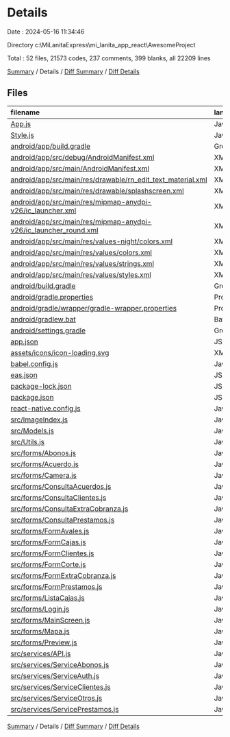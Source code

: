 # Details

Date : 2024-05-16 11:34:46

Directory c:\\MiLanitaExpress\\mi_lanita_app_react\\AwesomeProject

Total : 52 files,  21573 codes, 237 comments, 399 blanks, all 22209 lines

[Summary](results.md) / Details / [Diff Summary](diff.md) / [Diff Details](diff-details.md)

## Files
| filename | language | code | comment | blank | total |
| :--- | :--- | ---: | ---: | ---: | ---: |
| [App.js](/App.js) | JavaScript | 109 | 0 | 5 | 114 |
| [Style.js](/Style.js) | JavaScript | 689 | 2 | 10 | 701 |
| [android/app/build.gradle](/android/app/build.gradle) | Groovy | 86 | 67 | 24 | 177 |
| [android/app/src/debug/AndroidManifest.xml](/android/app/src/debug/AndroidManifest.xml) | XML | 5 | 0 | 3 | 8 |
| [android/app/src/main/AndroidManifest.xml](/android/app/src/main/AndroidManifest.xml) | XML | 37 | 0 | 0 | 37 |
| [android/app/src/main/res/drawable/rn_edit_text_material.xml](/android/app/src/main/res/drawable/rn_edit_text_material.xml) | XML | 11 | 23 | 3 | 37 |
| [android/app/src/main/res/drawable/splashscreen.xml](/android/app/src/main/res/drawable/splashscreen.xml) | XML | 3 | 0 | 0 | 3 |
| [android/app/src/main/res/mipmap-anydpi-v26/ic_launcher.xml](/android/app/src/main/res/mipmap-anydpi-v26/ic_launcher.xml) | XML | 5 | 0 | 0 | 5 |
| [android/app/src/main/res/mipmap-anydpi-v26/ic_launcher_round.xml](/android/app/src/main/res/mipmap-anydpi-v26/ic_launcher_round.xml) | XML | 5 | 0 | 0 | 5 |
| [android/app/src/main/res/values-night/colors.xml](/android/app/src/main/res/values-night/colors.xml) | XML | 1 | 0 | 0 | 1 |
| [android/app/src/main/res/values/colors.xml](/android/app/src/main/res/values/colors.xml) | XML | 6 | 0 | 0 | 6 |
| [android/app/src/main/res/values/strings.xml](/android/app/src/main/res/values/strings.xml) | XML | 5 | 0 | 0 | 5 |
| [android/app/src/main/res/values/styles.xml](/android/app/src/main/res/values/styles.xml) | XML | 17 | 0 | 0 | 17 |
| [android/build.gradle](/android/build.gradle) | Groovy | 34 | 5 | 5 | 44 |
| [android/gradle.properties](/android/gradle.properties) | Properties | 11 | 33 | 13 | 57 |
| [android/gradle/wrapper/gradle-wrapper.properties](/android/gradle/wrapper/gradle-wrapper.properties) | Properties | 7 | 0 | 1 | 8 |
| [android/gradlew.bat](/android/gradlew.bat) | Batch | 41 | 29 | 22 | 92 |
| [android/settings.gradle](/android/settings.gradle) | Groovy | 14 | 0 | 5 | 19 |
| [app.json](/app.json) | JSON | 77 | 0 | 1 | 78 |
| [assets/icons/icon-loading.svg](/assets/icons/icon-loading.svg) | XML | 52 | 0 | 0 | 52 |
| [babel.config.js](/babel.config.js) | JavaScript | 6 | 0 | 1 | 7 |
| [eas.json](/eas.json) | JSON | 21 | 0 | 2 | 23 |
| [package-lock.json](/package-lock.json) | JSON | 14,553 | 0 | 1 | 14,554 |
| [package.json](/package.json) | JSON | 59 | 0 | 1 | 60 |
| [react-native.config.js](/react-native.config.js) | JavaScript | 6 | 1 | 0 | 7 |
| [src/ImageIndex.js](/src/ImageIndex.js) | JavaScript | 32 | 0 | 4 | 36 |
| [src/Models.js](/src/Models.js) | JavaScript | 108 | 0 | 6 | 114 |
| [src/Utils.js](/src/Utils.js) | JavaScript | 3 | 0 | 5 | 8 |
| [src/forms/Abonos.js](/src/forms/Abonos.js) | JavaScript | 390 | 4 | 15 | 409 |
| [src/forms/Acuerdo.js](/src/forms/Acuerdo.js) | JavaScript | 353 | 0 | 7 | 360 |
| [src/forms/Camera.js](/src/forms/Camera.js) | JavaScript | 240 | 1 | 11 | 252 |
| [src/forms/ConsultaAcuerdos.js](/src/forms/ConsultaAcuerdos.js) | JavaScript | 135 | 0 | 5 | 140 |
| [src/forms/ConsultaClientes.js](/src/forms/ConsultaClientes.js) | JavaScript | 219 | 0 | 16 | 235 |
| [src/forms/ConsultaExtraCobranza.js](/src/forms/ConsultaExtraCobranza.js) | JavaScript | 218 | 0 | 15 | 233 |
| [src/forms/ConsultaPrestamos.js](/src/forms/ConsultaPrestamos.js) | JavaScript | 167 | 0 | 14 | 181 |
| [src/forms/FormAvales.js](/src/forms/FormAvales.js) | JavaScript | 207 | 7 | 16 | 230 |
| [src/forms/FormCajas.js](/src/forms/FormCajas.js) | JavaScript | 234 | 0 | 12 | 246 |
| [src/forms/FormClientes.js](/src/forms/FormClientes.js) | JavaScript | 335 | 0 | 15 | 350 |
| [src/forms/FormCorte.js](/src/forms/FormCorte.js) | JavaScript | 255 | 0 | 12 | 267 |
| [src/forms/FormExtraCobranza.js](/src/forms/FormExtraCobranza.js) | JavaScript | 291 | 0 | 7 | 298 |
| [src/forms/FormPrestamos.js](/src/forms/FormPrestamos.js) | JavaScript | 1,392 | 55 | 40 | 1,487 |
| [src/forms/ListaCajas.js](/src/forms/ListaCajas.js) | JavaScript | 116 | 0 | 7 | 123 |
| [src/forms/Login.js](/src/forms/Login.js) | JavaScript | 176 | 0 | 9 | 185 |
| [src/forms/MainScreen.js](/src/forms/MainScreen.js) | JavaScript | 167 | 7 | 11 | 185 |
| [src/forms/Mapa.js](/src/forms/Mapa.js) | JavaScript | 145 | 1 | 13 | 159 |
| [src/forms/Preview.js](/src/forms/Preview.js) | JavaScript | 70 | 0 | 8 | 78 |
| [src/services/API.js](/src/services/API.js) | JavaScript | 4 | 2 | 4 | 10 |
| [src/services/ServiceAbonos.js](/src/services/ServiceAbonos.js) | JavaScript | 32 | 0 | 5 | 37 |
| [src/services/ServiceAuth.js](/src/services/ServiceAuth.js) | JavaScript | 15 | 0 | 4 | 19 |
| [src/services/ServiceClientes.js](/src/services/ServiceClientes.js) | JavaScript | 137 | 0 | 12 | 149 |
| [src/services/ServiceOtros.js](/src/services/ServiceOtros.js) | JavaScript | 112 | 0 | 13 | 125 |
| [src/services/ServicePrestamos.js](/src/services/ServicePrestamos.js) | JavaScript | 160 | 0 | 16 | 176 |

[Summary](results.md) / Details / [Diff Summary](diff.md) / [Diff Details](diff-details.md)